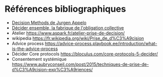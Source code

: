 # Références bibliographiques

- [Decision Methods de Jurgen Appelo](https://unfix.work/decision-methods)
- [Décider ensemble, la fabrique de l'obligation collective](https://www.philomag.com/articles/philippe-urfalino-pour-prendre-une-decision-collective-dautres-modeles-que-le-vote-sont)
- Atelier https://www.aspark.fr/atelier-prise-de-decision/
- wikipedia https://fr.wikipedia.org/wiki/Prise_de_d%C3%A9cision
- Advice process https://advice-process.playbook.ee/introduction/what-is-the-advice-process
- Décider Core protocols https://bloculus.com/core-protocols-5-decider/
- Consentement systémique https://www.aubryconseil.com/post/2015/techniques-de-prise-de-d%C3%A9cision-exp%C3%A9riences/
